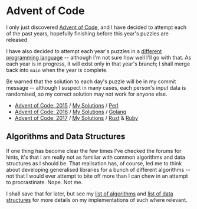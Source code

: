 # Advent of Code

I only just discovered [Advent of Code](https://adventofcode.com), and I have decided to attempt each of the past years, hopefully finishing before this year's puzzles are released.

I have also decided to attempt each year's puzzles in a [different programming language](./doc/languages/_index.md) -- although I'm not sure how well I'll go with that. As each year is in progress, it will exist only in that year's branch; I shall merge back into `main` when the year is complete.

Be warned that the solution to each day's puzzle will be in my commit message -- although I suspect in many cases, each person's input data is randomised, so my correct solution may not work for anyone else.

- [Advent of Code: 2015](https://adventofcode.com/2015) / [My Solutions](./2015/README.md) / [Perl](./doc/languages/Perl.md)
- [Advent of Code: 2016](https://adventofcode.com/2016) / [My Solutions](./2016/README.md) / [Golang](./doc/languages/Go.md)
- [Advent of Code: 2017](https://adventofcode.com/2017) / [My Solutions](./2017/README.md) / [Rust](./doc/languages/Rust.md) & [Ruby](./doc/languages/Ruby.md)

## Algorithms and Data Structures

If one thing has become clear the few times I've checked the forums for hints, it's that I am really not as familiar with common algorithms and data structures as I should be. That realisation has, of course, led me to think about developing generalised libraries for a bunch of different algorithms -- not that I would ever attempt to bite off more than I can chew in an attempt to procrastinate. Nope. Not me.

I shall save that for later, but see my [list of algorithms](./doc/algorithms/_index.md) and [list of data structures](./doc/data-structures/_index.md) for more details on my implementations of such where relevant.
